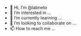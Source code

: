 - 👋 Hi, I’m @labneto
- 👀 I’m interested in ...
- 🌱 I’m currently learning ...
- 💞️ I’m looking to collaborate on ...
- 📫 How to reach me ...

<!---
labneto/labneto is a ✨ special ✨ repository because its `README.md` (this file) appears on your GitHub profile.
You can click the Preview link to take a look at your changes.
--->
